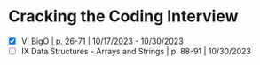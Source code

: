 # Cracking the Coding Interview
- [x] [VI BigO | p. 26-71 | 10/17/2023 - 10/30/2023](https://docs.google.com/presentation/d/e/2PACX-1vQYZqwE6bdXkoA8dV7Bo6vaL0-nzf2NX_zRkIByAFEe2NldVwxWDjl1hibeFHh7vj3Hg8gw8ykSgf6-/pub?start=true&loop=true&delayms=3000)
- [ ] IX Data Structures - Arrays and Strings | p. 88-91 | 10/30/2023
